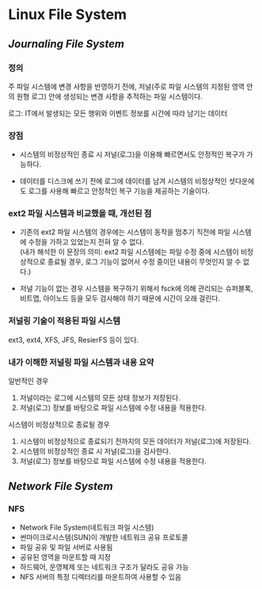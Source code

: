 # **Linux File System**

## *Journaling File System*

### 정의

주 파일 시스템에 변경 사항을 반영하기 전에, 저널(주로 파일 시스템의 지정된 영역 안의 원형 로그) 안에 생성되는 변경 사항을 추적하는 파일 시스템이다.

로그: IT에서 발생되는 모든 행위와 이벤트 정보를 시간에 따라 남기는 데이터

### 장점

- 시스템의 비정상적인 종료 시 저널(로그)을 이용해 빠르면서도 안정적인 복구가 가능하다.  

- 데이터를 디스크에 쓰기 전에 로그에 데이터를 남겨 시스템의 비정상적인 셧다운에도 로그를 사용해 빠르고 안정적인 복구 기능을 제공하는 기술이다.

### ext2 파일 시스템과 비교했을 때, 개선된 점

- 기존의 ext2 파일 시스템의 경우에는 시스템이 동작을 멈추기 직전에 파일 시스템에 수정을 가하고 있었는지 전혀 알 수 없다.  
(내가 해석한 이 문장의 의미: ext2 파일 시스템에는 파일 수정 중에 시스템이 비정상적으로 종료될 경우, 로그 기능이 없어서 수정 중이던 내용이 무엇인지 알 수 없다.)

- 저널 기능이 없는 경우 시스템을 복구하기 위해서 fsck에 의해 관리되는 슈퍼블록, 비트맵, 아이노드 등을 모두 검사해야 하기 때문에 시간이 오래 걸린다.

### 저널링 기술이 적용된 파일 시스템

ext3, ext4, XFS, JFS, ResierFS 등이 있다.

### 내가 이해한 저널링 파일 시스템과 내용 요약

일반적인 경우

1. 저널이라는 로그에 시스템의 모든 상태 정보가 저장된다.
2. 저널(로그) 정보를 바탕으로 파일 시스템에 수정 내용을 적용한다.

시스템이 비정상적으로 종료될 경우

1. 시스템이 비정상적으로 종료되기 전까지의 모든 데이터가 저널(로그)에 저장된다.
2. 시스템의 비정상적인 종료 시 저널(로그)을 검사한다.
3. 저널(로그) 정보를 바탕으로 파일 시스템에 수정 내용을 적용한다.

## *Network File System*

### NFS
- Network File System(네트워크 파일 시스템)
- 썬마이크로시스템(SUN)이 개발한 네트워크 공유 프로토콜
- 파일 공유 및 파일 서버로 사용됨
- 공유된 영역을 마운트할 때 지정
- 하드웨어, 운영체제 또는 네트워크 구조가 달라도 공유 가능
- NFS 서버의 특정 디렉터리를 마운트하여 사용할 수 있음
